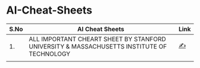 # AI-Cheat-Sheets

| S.No  | AI Cheat Sheets  |  Link |
|---|---|---|
| 1.  | ALL IMPORTANT CHEART SHEET BY STANFORD UNIVERSITY & MASSACHUSETTS INSTITUTE OF TECHNOLOGY   | [✍️](https://www.linkedin.com/posts/rashmimargani_cheatsheet-ml-deep-learning-probabilty-ugcPost-7222100137928486912-9j0I?utm_source=share&utm_medium=member_desktop)  |
|   |   |   |
